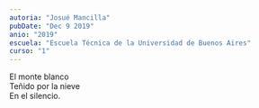 ```yaml
---
autoria: "Josué Mancilla"
pubDate: "Dec 9 2019"
anio: "2019"
escuela: "Escuela Técnica de la Universidad de Buenos Aires"
curso: "1"
---
```


El monte blanco\
Teñido por la nieve\
En el silencio.
